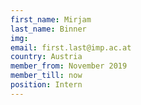 ```yaml
---
first_name: Mirjam
last_name: Binner
img: 
email: first.last@imp.ac.at
country: Austria
member_from: November 2019
member_till: now
position: Intern
---
```

